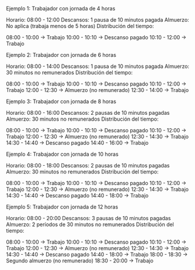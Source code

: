 Ejemplo 1: Trabajador con jornada de 4 horas

Horario: 08:00 - 12:00
Descansos: 1 pausa de 10 minutos pagada
Almuerzo: No aplica (trabaja menos de 5 horas)
Distribución del tiempo:

08:00 - 10:00 → Trabajo
10:00 - 10:10 → Descanso pagado
10:10 - 12:00 → Trabajo

Ejemplo 2: Trabajador con jornada de 6 horas

Horario: 08:00 - 14:00
Descansos: 1 pausa de 10 minutos pagada
Almuerzo: 30 minutos no remunerados
Distribución del tiempo:

08:00 - 10:00 → Trabajo
10:00 - 10:10 → Descanso pagado
10:10 - 12:00 → Trabajo
12:00 - 12:30 → Almuerzo (no remunerado)
12:30 - 14:00 → Trabajo

Ejemplo 3: Trabajador con jornada de 8 horas

Horario: 08:00 - 16:00
Descansos: 2 pausas de 10 minutos pagadas
Almuerzo: 30 minutos no remunerados
Distribución del tiempo:

08:00 - 10:00 → Trabajo
10:00 - 10:10 → Descanso pagado
10:10 - 12:00 → Trabajo
12:00 - 12:30 → Almuerzo (no remunerado)
12:30 - 14:30 → Trabajo
14:30 - 14:40 → Descanso pagado
14:40 - 16:00 → Trabajo

Ejemplo 4: Trabajador con jornada de 10 horas

Horario: 08:00 - 18:00
Descansos: 2 pausas de 10 minutos pagadas
Almuerzo: 30 minutos no remunerados
Distribución del tiempo:

08:00 - 10:00 → Trabajo
10:00 - 10:10 → Descanso pagado
10:10 - 12:00 → Trabajo
12:00 - 12:30 → Almuerzo (no remunerado)
12:30 - 14:30 → Trabajo
14:30 - 14:40 → Descanso pagado
14:40 - 18:00 → Trabajo

Ejemplo 5: Trabajador con jornada de 12 horas

Horario: 08:00 - 20:00
Descansos: 3 pausas de 10 minutos pagadas
Almuerzo: 2 períodos de 30 minutos no remunerados
Distribución del tiempo:

08:00 - 10:00 → Trabajo
10:00 - 10:10 → Descanso pagado
10:10 - 12:00 → Trabajo
12:00 - 12:30 → Almuerzo (no remunerado)
12:30 - 14:30 → Trabajo
14:30 - 14:40 → Descanso pagado
14:40 - 18:00 → Trabajo
18:00 - 18:30 → Segundo almuerzo (no remunerado)
18:30 - 20:00 → Trabajo


